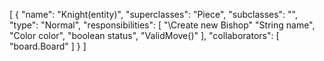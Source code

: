 [
  {
    "name": "Knight(entity)",
    "superclasses": "Piece",
    "subclasses": "",
    "type": "Normal",
    "responsibilities": [
      "\\Create new Bishop"
      "String name",
      "Color color",
      "boolean status",
      "ValidMove()"
    ],
    "collaborators": [
      "board.Board"
    ]
  }
]